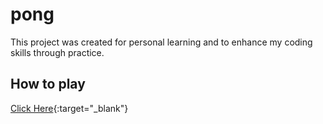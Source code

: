 # pong
This project was created for personal learning and to enhance my coding skills through practice.
## How to play
[Click Here](https://kbluelvl.github.io/pong/){:target="_blank"}
